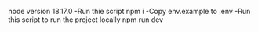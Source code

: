 node version 18.17.0
-Run thie script
npm i
-Copy env.example to .env
-Run this script to run the project locally
npm run dev
